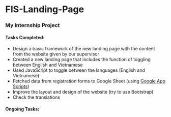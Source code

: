# FIS-Landing-Page

### My Internship Project

#### Tasks Completed:
- Design a basic framework of the new landing page with the content from the website given by our supervisor
- Created a new landing page that includes the function of toggling between English and Vietnamese
- Used JavaScript to toggle between the languages (English and Vietnamese)
- Fetched data from registration forms to Google Sheet (using [Google App Scripts](https://developers.google.com/apps-script))
- Improve the layout and design of the website (try to use Bootstrap)
- Check the translations

#### Ongoing Tasks:


